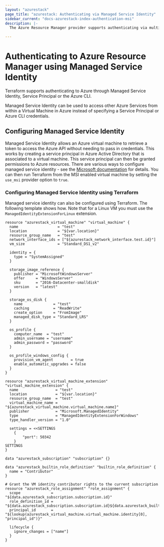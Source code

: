 ```yaml
---
layout: "azurestack"
page_title: "azurestack: Authenticating via Managed Service Identity"
sidebar_current: "docs-azurestack-index-authentication-msi"
description: |-
  The Azure Resource Manager provider supports authenticating via multiple means. This guide will cover configuring a Managed Service Identity which can be used to access Azure Resource Manager.

---
```


# Authenticating to Azure Resource Manager using Managed Service Identity

Terraform supports authenticating to Azure through Managed Service Identity, Service Principal or the Azure CLI.

Managed Service Identity can be used to access other Azure Services from within a Virtual Machine in Azure instead of specifying a Service Principal or Azure CLI credentials.

## Configuring Managed Service Identity

Managed Service Identity allows an Azure virtual machine to retrieve a token to access the Azure API without needing to pass in credentials. This works by creating a service principal in Azure Active Directory that is associated to a virtual machine. This service principal can then be granted permissions to Azure resources.
There are various ways to configure managed service identity - see the [Microsoft documentation](https://docs.microsoft.com/en-us/azure/active-directory/msi-overview) for details.
You can then run Terraform from the MSI enabled virtual machine by setting the `use_msi` provider option to `true`.

### Configuring Managed Service Identity using Terraform

Managed service identity can also be configured using Terraform. The following template shows how. Note that for a Linux VM you must use the `ManagedIdentityExtensionForLinux` extension.

```hcl
resource "azurestack_virtual_machine" "virtual_machine" {
  name                  = "test"
  location              = "${var.location}"
  resource_group_name   = "test"
  network_interface_ids = ["${azurestack_network_interface.test.id}"]
  vm_size               = "Standard_DS1_v2"

  identity = {
    type = "SystemAssigned"
  }

  storage_image_reference {
    publisher = "MicrosoftWindowsServer"
    offer     = "WindowsServer"
    sku       = "2016-Datacenter-smalldisk"
    version   = "latest"
  }

  storage_os_disk {
    name              = "test"
    caching           = "ReadWrite"
    create_option     = "FromImage"
    managed_disk_type = "Standard_LRS"
  }

  os_profile {
    computer_name  = "test"
    admin_username = "username"
    admin_password = "password"
  }

  os_profile_windows_config {
    provision_vm_agent        = true
    enable_automatic_upgrades = false
  }
}

resource "azurestack_virtual_machine_extension" "virtual_machine_extension" {
  name                 = "test"
  location             = "${var.location}"
  resource_group_name  = "test"
  virtual_machine_name = "${azurestack_virtual_machine.virtual_machine.name}"
  publisher            = "Microsoft.ManagedIdentity"
  type                 = "ManagedIdentityExtensionForWindows"
  type_handler_version = "1.0"

  settings = <<SETTINGS
    {
        "port": 50342
    }
SETTINGS
}

data "azurestack_subscription" "subscription" {}

data "azurestack_builtin_role_definition" "builtin_role_definition" {
  name = "Contributor"
}

# Grant the VM identity contributor rights to the current subscription
resource "azurestack_role_assignment" "role_assignment" {
  scope              = "${data.azurestack_subscription.subscription.id}"
  role_definition_id = "${data.azurestack_subscription.subscription.id}${data.azurestack_builtin_role_definition.builtin_role_definition.id}"
  principal_id       = "${lookup(azurestack_virtual_machine.virtual_machine.identity[0], "principal_id")}"

  lifecycle {
    ignore_changes = ["name"]
  }
}
```